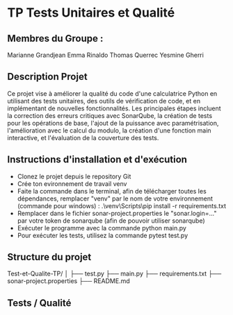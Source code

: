# TP Tests Unitaires et Qualité

## Membres du Groupe :

Marianne Grandjean
Emma Rinaldo
Thomas Querrec
Yesmine Gherri

## Description Projet

Ce projet vise à améliorer la qualité du code d'une calculatrice Python en utilisant des tests unitaires, des outils de vérification de code, et en implémentant de nouvelles fonctionnalités. Les principales étapes incluent la correction des erreurs critiques avec SonarQube, la création de tests pour les opérations de base, l'ajout de la puissance avec paramétrisation, l'amélioration avec le calcul du modulo, la création d'une fonction main interactive, et l'évaluation de la couverture des tests.

## Instructions d'installation et d'exécution

- Clonez le projet depuis le repository Git
- Crée ton evironnement de travail venv
- Faite la commande dans le terminal, afin de télécharger toutes les dépendances, remplacer "venv"  par le nom de votre environnement (commande pour windows) : .\venv\Scripts\pip install -r requirements.txt
- Remplacer dans le fichier sonar-project.properties le "sonar.login=..." par votre token de sonarqube (afin de pouvoir utiliser sonarqube)
- Exécuter le programme avec la commande python main.py
- Pour exécuter les tests, utilisez la commande pytest test.py


## Structure du projet

Test-et-Qualite-TP/
│
├── test.py
├── main.py
├── requirements.txt
├── sonar-project.properties
├── README.md

## Tests / Qualité



